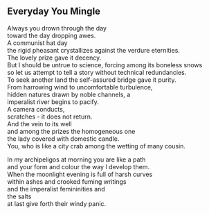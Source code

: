 Everyday You Mingle
-------------------
Always you drown through the day  
toward the day dropping awes.  
A communist hat day  
the rigid pheasant crystallizes against the verdure eternities.  
The lovely prize gave it decency.  
But I should be untrue to science, forcing among its boneless snows  
so let us attempt to tell a story without technical redundancies.  
To seek another land the self-assured bridge gave it purity.  
From harrowing wind to uncomfortable turbulence,  
hidden natures drawn by noble channels, a  
imperalist river begins to pacify.  
A camera conducts,  
scratches - it does not return.  
And the vein to its well  
and among the prizes the homogeneous one  
the lady covered with domestic candle.  
You, who is like a city crab among the wetting of many cousin.  
  
In my archipeligos at morning you are like a path  
and your form and colour the way I develop them.  
When the moonlight evening is full of harsh curves  
within ashes and crooked fuming writings  
and the imperalist femininities and  
the salts  
at last give forth their windy panic.  
